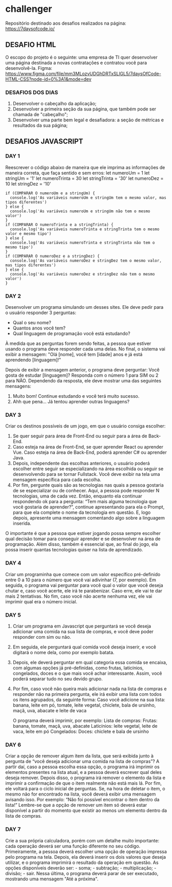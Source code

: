 # challenger
Repositório destinado aos desafios realizados na página: https://7daysofcode.io/

## DESAFIO HTML ##

O escopo do projeto é o seguinte: uma empresa de TI quer desenvolver uma página destinada a novas contratações e contratou você para desenvolvê-la.
Figma: https://www.figma.com/file/mm3MLozvUDGhDRTxSLlGL5/7daysOfCode-HTML-CSS?node-id=0%3A1&mode=dev

### DESAFIOS DOS DIAS
1. Desenvolver o cabeçalho da aplicação;
2. Desenvolver a primeira seção da sua página, que também pode ser chamada de "cabeçalho";
3. Desenvolver uma parte bem legal e desafiadora: a seção de métricas e resultados da sua página;

## DESAFIOS JAVASCRIPT ###

### DAY 1
Reescrever o código abaixo de maneira que ele imprima as informações de maneira correta, que faça sentido e sem erros:
    let numeroUm = 1
    let stringUm = '1'
    let numeroTrinta = 30
    let stringTrinta = '30'
    let numeroDez = 10
    let stringDez = '10'

```
if (COMPARAR O numeroUm e a stringUm) {
  console.log('As variáveis numeroUm e stringUm tem o mesmo valor, mas tipos diferentes')
} else {
  console.log('As variáveis numeroUm e stringUm não tem o mesmo valor')
}
if (COMPARAR O numeroTrinta e a stringTrinta) {
  console.log('As variáveis numeroTrinta e stringTrinta tem o mesmo valor e mesmo tipo')
} else {
  console.log('As variáveis numeroTrinta e stringTrinta não tem o mesmo tipo')
}
if (COMPARAR O numeroDez e a stringDez) {
  console.log('As variáveis numeroDez e stringDez tem o mesmo valor, mas tipos diferentes')
} else {
  console.log('As variáveis numeroDez e stringDez não tem o mesmo valor')
}
```

### DAY 2 
Desenvolver um programa simulando um desses sites. Ele deve pedir para o usuário responder 3 perguntas:
- Qual o seu nome?
- Quantos anos você tem?
- Qual linguagem de programação você está estudando?

À medida que as perguntas forem sendo feitas, a pessoa que estiver usando o programa deve responder cada uma delas.
No final, o sistema vai exibir a mensagem:
"Olá [nome], você tem [idade] anos e já está aprendendo [linguagem]!"

Depois de exibir a mensagem anterior, o programa deve perguntar:
Você gosta de estudar [linguagem]? Responda com o número 1 para SIM ou 2 para NÃO.
Dependendo da resposta, ele deve mostrar uma das seguintes mensagens:
1. Muito bom! Continue estudando e você terá muito sucesso.
2. Ahh que pena... Já tentou aprender outras linguagens?

### DAY 3 
Criar os destinos possíveis de um jogo, em que o usuário consiga escolher:
1. Se quer seguir para área de Front-End ou seguir para a área de Back-End.
2. Caso esteja na área de Front-End, se quer aprender React ou aprender Vue. Caso esteja na área de Back-End, poderá aprender C# ou aprender Java.
3. Depois, independente das escolhas anteriores, o usuário poderá escolher entre seguir se especializando na área escolhida ou seguir se desenvolvendo para se tornar Fullstack. Você deve exibir na tela uma mensagem específica para cada escolha.
4. Por fim, pergunte quais são as tecnologias nas quais a pessoa gostaria de se especializar ou de conhecer. Aqui, a pessoa pode responder N tecnologias, uma de cada vez. Então, enquanto ela continuar respondendo ok para a pergunta: “Tem mais alguma tecnologia que você gostaria de aprender?”, continue apresentando para ela o Prompt, para que ela complete o nome da tecnologia em questão. E, logo depois, apresente uma mensagem comentando algo sobre a linguagem inserida.

O importante é que a pessoa que estiver jogando possa sempre escolher qual decisão tomar para conseguir aprender e se desenvolver na área de programação.
Além disso, também é essencial que, ao final do jogo, ela possa inserir quantas tecnologias quiser na lista de aprendizado.

### DAY 4
Criar um programinha que comece com um valor específico pré-definido entre 0 a 10 para o número que você vai adivinhar (7, por exemplo).
Em seguida, o programa vai perguntar para você qual o valor que você deseja chutar e, caso você acerte, ele irá te parabenizar. 
Caso erre, ele vai te dar mais 2 tentativas.
No fim, caso você não acerte nenhuma vez, ele vai imprimir qual era o número inicial.

### DAY 5
1. Criar um programa em Javascript que perguntará se você deseja adicionar uma comida na sua lista de compras, e você deve poder responder com sim ou não.
2. Em seguida, ele perguntará qual comida você deseja inserir, e você digitará o nome dela, como por exemplo batata.
3. Depois, ele deverá perguntar em qual categoria essa comida se encaixa, com algumas opções já pré-definidas, como frutas, laticínios, congelados, doces e o que mais você achar interessante. Assim, você poderá separar tudo no seu devido grupo.
4. Por fim, caso você não queira mais adicionar nada na lista de compras e responder não na primeira pergunta, ele irá exibir uma lista com todos os itens agrupados, da seguinte forma:
Caso você adicione na sua lista:
banana, leite em pó, tomate, leite vegetal, chiclete, bala de ursinho, maçã, uva, abacate e leite de vaca

    O programa deverá imprimir, por exemplo:
    Lista de compras:
        Frutas: banana, tomate, maçã, uva, abacate
        Laticínios: leite vegetal, leite de vaca, leite em pó
        Congelados:
        Doces: chiclete e bala de ursinho

### DAY 6
Criar a opção de remover algum item da lista, que será exibida junto à pergunta de “você deseja adicionar uma comida na lista de compras”?
A partir daí, caso a pessoa escolha essa opção, o programa irá imprimir os elementos presentes na lista atual, e a pessoa deverá escrever qual deles deseja remover.
Depois disso, o programa irá remover o elemento da lista e imprimir a confirmação de que o item realmente não está mais lá.
Por fim, ele voltará para o ciclo inicial de perguntas.
Se, na hora de deletar o item, o mesmo não for encontrado na lista, você deverá exibir uma mensagem avisando isso.
Por exemplo: “Não foi possível encontrar o item dentro da lista!”
Lembre-se que a opção de remover um item só deverá estar disponível a partir do momento que existir ao menos um elemento dentro da lista de compras.

### DAY 7
Crie a sua própria calculadora, porém com um detalhe muito importante: cada operação deverá ser uma função diferente no seu código.
Primeiramente, a pessoa deverá escolher uma opção de operação impressa pelo programa na tela.
Depois, ela deverá inserir os dois valores que deseja utilizar, e o programa imprimirá o resultado da operação em questão.
As opções disponíveis deverão ser: 
    - soma;
    - subtração;
    - multiplicação;
    - divisão;
    - sair.
Nessa última, o programa deverá parar de ser executado, mostrando uma mensagem "Até a próxima".
